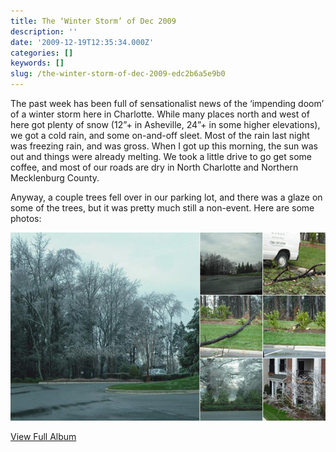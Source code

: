 ```yaml
---
title: The ‘Winter Storm’ of Dec 2009
description: ''
date: '2009-12-19T12:35:34.000Z'
categories: []
keywords: []
slug: /the-winter-storm-of-dec-2009-edc2b6a5e9b0
---
```


The past week has been full of sensationalist news of the ‘impending doom’ of a winter storm here in Charlotte. While many places north and west of here got plenty of snow (12”+ in Asheville, 24”+ in some higher elevations), we got a cold rain, and some on-and-off sleet. Most of the rain last night was freezing rain, and was gross. When I got up this morning, the sun was out and things were already melting. We took a little drive to go get some coffee, and most of our roads are dry in North Charlotte and Northern Mecklenburg County.

Anyway, a couple trees fell over in our parking lot, and there was a glaze on some of the trees, but it was pretty much still a non-event. Here are some photos:

![View The 'Winter Storm' of 2009](/img/0_vtB_tqff0ubJG3g-.jpg)

[View Full Album](http://cid-3fad32be06eb12d7.skydrive.live.com/redir.aspx?page=browse&resid=3FAD32BE06EB12D7!176&ct=photos)